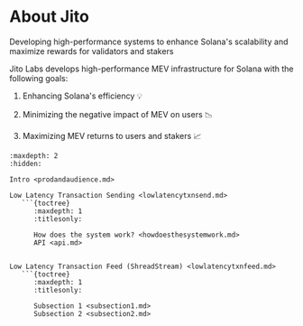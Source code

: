 # About Jito

Developing high-performance systems to enhance Solana's scalability and maximize rewards for validators and stakers

Jito Labs develops high-performance MEV infrastructure for Solana with the following goals:

  1. Enhancing Solana's efficiency 💡

  2. Minimizing the negative impact of MEV on users 📉

  3. Maximizing MEV returns to users and stakers 📈

```{toctree}
:maxdepth: 2
:hidden:

Intro <prodandaudience.md>

Low Latency Transaction Sending <lowlatencytxnsend.md>
   ```{toctree}
      :maxdepth: 1
      :titlesonly:

      How does the system work? <howdoesthesystemwork.md>
      API <api.md>


Low Latency Transaction Feed (ShreadStream) <lowlatencytxnfeed.md>
   ```{toctree}
      :maxdepth: 1
      :titlesonly:

      Subsection 1 <subsection1.md>
      Subsection 2 <subsection2.md>
